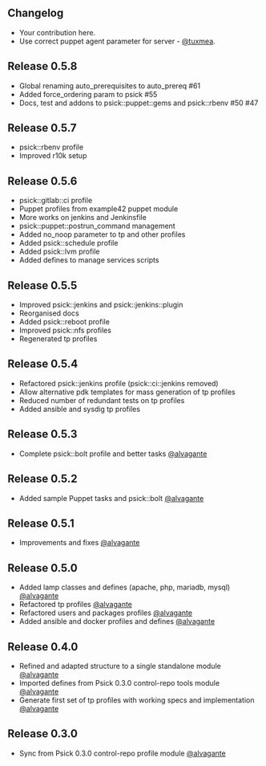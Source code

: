 ## Changelog

* Your contribution here.
* Use correct puppet agent parameter for server - [@tuxmea](https://github.com/tuxmea).

## Release 0.5.8

* Global renaming auto_prerequisites to auto_prereq #61
* Added force_ordering param to psick #55
* Docs, test and addons to psick::puppet::gems and psick::rbenv #50 #47

## Release 0.5.7

* psick::rbenv profile
* Improved r10k setup

## Release 0.5.6

* psick::gitlab::ci profile
* Puppet profiles from example42 puppet module
* More works on jenkins and Jenkinsfile
* psick::puppet::postrun_command management
* Added no_noop parameter to tp and other profiles
* Added psick::schedule profile
* Added psick::lvm profile
* Added defines to manage services scripts

## Release 0.5.5

* Improved psick::jenkins and psick::jenkins::plugin
* Reorganised docs
* Added psick::reboot profile
* Improved psick::nfs profiles
* Regenerated tp profiles

## Release 0.5.4

* Refactored psick::jenkins profile (psick::ci::jenkins removed)
* Allow alternative pdk templates for mass generation of tp profiles
* Reduced number of redundant tests on tp profiles
* Added ansible and sysdig tp profiles

## Release 0.5.3

* Complete psick::bolt profile and better tasks [@alvagante](https://github.com/alvagante)

## Release 0.5.2

* Added sample Puppet tasks and psick::bolt [@alvagante](https://github.com/alvagante)


## Release 0.5.1

* Improvements and fixes [@alvagante](https://github.com/alvagante)


## Release 0.5.0

* Added lamp classes and defines (apache, php, mariadb, mysql) [@alvagante](https://github.com/alvagante)
* Refactored tp profiles [@alvagante](https://github.com/alvagante)
* Refactored users and packages profiles [@alvagante](https://github.com/alvagante)
* Added ansible and docker profiles and defines [@alvagante](https://github.com/alvagante)

## Release 0.4.0

* Refined and adapted structure to a single standalone module [@alvagante](https://github.com/alvagante)
* Imported defines from Psick 0.3.0 control-repo tools module [@alvagante](https://github.com/alvagante)
* Generate first set of tp profiles with working specs and implementation [@alvagante](https://github.com/alvagante)

## Release 0.3.0

* Sync from Psick 0.3.0 control-repo profile module [@alvagante](https://github.com/alvagante)
